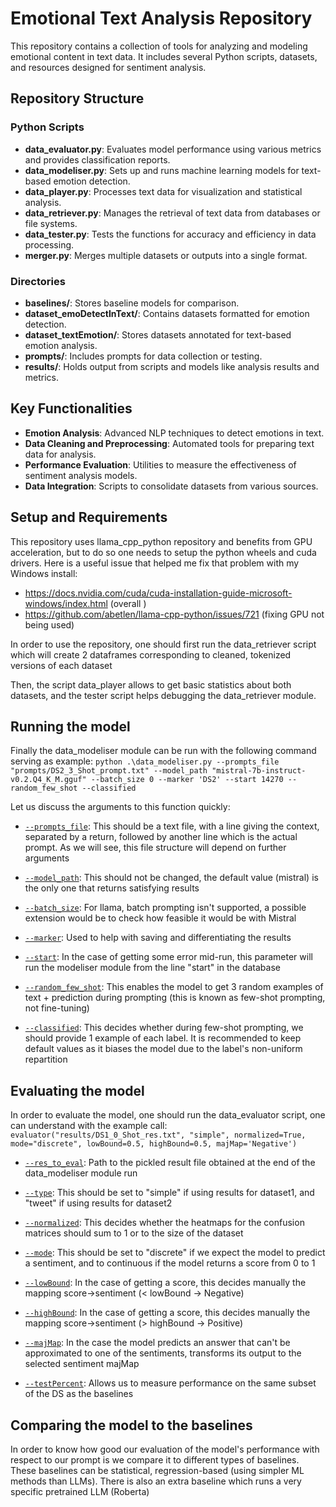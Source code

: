 # Emotional Text Analysis Repository

This repository contains a collection of tools for analyzing and modeling emotional content in text data. It includes several Python scripts, datasets, and resources designed for sentiment analysis.

## Repository Structure

### Python Scripts
- **data_evaluator.py**: Evaluates model performance using various metrics and provides classification reports.
- **data_modeliser.py**: Sets up and runs machine learning models for text-based emotion detection.
- **data_player.py**: Processes text data for visualization and statistical analysis.
- **data_retriever.py**: Manages the retrieval of text data from databases or file systems.
- **data_tester.py**: Tests the functions for accuracy and efficiency in data processing.
- **merger.py**: Merges multiple datasets or outputs into a single format.

### Directories
- **baselines/**: Stores baseline models for comparison.
- **dataset_emoDetectInText/**: Contains datasets formatted for emotion detection.
- **dataset_textEmotion/**: Stores datasets annotated for text-based emotion analysis.
- **prompts/**: Includes prompts for data collection or testing.
- **results/**: Holds output from scripts and models like analysis results and metrics.

## Key Functionalities

- **Emotion Analysis**: Advanced NLP techniques to detect emotions in text.
- **Data Cleaning and Preprocessing**: Automated tools for preparing text data for analysis.
- **Performance Evaluation**: Utilities to measure the effectiveness of sentiment analysis models.
- **Data Integration**: Scripts to consolidate datasets from various sources.

## Setup and Requirements

This repository uses llama_cpp_python repository and benefits from GPU acceleration, but to do so one needs to 
setup the python wheels and cuda drivers. Here is a useful issue that helped me fix that problem with my Windows install:
- https://docs.nvidia.com/cuda/cuda-installation-guide-microsoft-windows/index.html (overall )
- https://github.com/abetlen/llama-cpp-python/issues/721 (fixing GPU not being used)

In order to use the repository, one should first run the data_retriever script which will create 2 dataframes
corresponding to cleaned, tokenized versions of each dataset

Then, the script data_player allows to get basic statistics about both datasets, and the tester script
helps debugging the data_retriever module.

## Running the model

Finally the data_modeliser module can be run with the following command serving as example:
`python .\data_modeliser.py --prompts_file "prompts/DS2_3_Shot_prompt.txt" --model_path "mistral-7b-instruct-v0.2.Q4_K_M.gguf" --batch_size 0 --marker 'DS2' --start 14270 --random_few_shot --classified`

Let us discuss the arguments to this function quickly: 

- [`--prompts_file`](--prompts_file): This should be a text file, with a line giving the context, separated by a
return, followed by another line which is the actual prompt. As we will see, this file structure will depend on further arguments

- [`--model_path`](--model_path): This should not be changed, the default value (mistral) is the only one that
returns satisfying results

- [`--batch_size`](--batch_size): For llama, batch prompting isn't supported, a possible extension would be to check
how feasible it would be with Mistral

- [`--marker`](--marker): Used to help with saving and differentiating the results

- [`--start`](--start): In the case of getting some error mid-run, this parameter will run the modeliser module
from the line "start" in the database

- [`--random_few_shot`](--random_few_shot): This enables the model to get 3 random examples of text + prediction 
during prompting (this is known as few-shot prompting, not fine-tuning)

- [`--classified`](--classified): This decides whether during few-shot prompting, we should provide 1 example 
of each label. It is recommended to keep default values as it biases the model due to the label's non-uniform repartition

## Evaluating the model

In order to evaluate the model, one should run the data_evaluator script, one can understand with the example call:
`evaluator("results/DS1_0_Shot_res.txt", "simple", normalized=True, mode="discrete", lowBound=0.5, highBound=0.5, majMap='Negative')`

- [`--res_to_eval`](--res_to_eval): Path to the pickled result file obtained at the end of the data_modeliser module run

- [`--type`](--type): This should be set to "simple" if using results for dataset1, and "tweet" if using results for dataset2

- [`--normalized`](--normalized): This decides whether the heatmaps for the confusion matrices should sum to 1 or to the size of the dataset

- [`--mode`](--mode): This should be set to "discrete" if we expect the model to predict a sentiment, and to continuous if the model returns a score from 0 to 1

- [`--lowBound`](--lowBound): In the case of getting a score, this decides manually the mapping score->sentiment (< lowBound -> Negative)

- [`--highBound`](--highBound): In the case of getting a score, this decides manually the mapping score->sentiment (> highBound -> Positive)

- [`--majMap`](--majMap): In the case the model predicts an answer that can't be approximated to one of the sentiments, transforms its output to the selected sentiment majMap

- [`--testPercent`](--testPercent): Allows us to measure performance on the same subset of the DS as the baselines


## Comparing the model to the baselines

In order to know how good our evaluation of the model's performance with respect to our prompt is we compare it to different types of baselines.
These baselines can be statistical, regression-based (using simpler ML methods than LLMs). There is also an extra baseline which runs a very specific pretrained LLM (Roberta)
